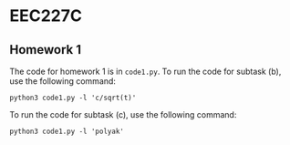# EEC227C


## Homework 1

The code for homework 1 is in  ``code1.py``. To run the code for subtask (b), use the following command:

```
python3 code1.py -l 'c/sqrt(t)'
```

To run the code for subtask (c), use the following command:

```
python3 code1.py -l 'polyak'
```
